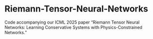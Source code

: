 # Riemann-Tensor-Neural-Networks
Code accompanying our ICML 2025 paper “Riemann Tensor Neural Networks: Learning Conservative Systems with Physics-Constrained Networks.”
